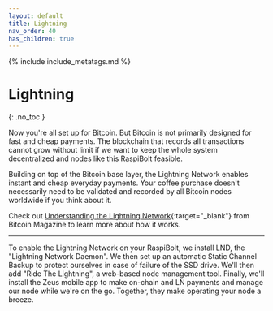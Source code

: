 ```yaml
---
layout: default
title: Lightning
nav_order: 40
has_children: true
---
```

<!-- markdownlint-disable MD014 MD022 MD025 MD040 -->
{% include include_metatags.md %}

# Lightning
{: .no_toc }

Now you're all set up for Bitcoin.
But Bitcoin is not primarily designed for fast and cheap payments.
The blockchain that records all transactions cannot grow without limit if we want to keep the whole system decentralized and nodes like this RaspiBolt feasible.

Building on top of the Bitcoin base layer, the Lightning Network enables instant and cheap everyday payments.
Your coffee purchase doesn't necessarily need to be validated and recorded by all Bitcoin nodes worldwide if you think about it.

Check out [Understanding the Lightning Network](https://bitcoinmagazine.com/technical/understanding-the-lightning-network-part-building-a-bidirectional-payment-channel-1464710791){:target="_blank"} from Bitcoin Magazine to learn more about how it works.

---

To enable the Lightning Network on your RaspiBolt, we install LND, the "Lightning Network Daemon".
We then set up an automatic Static Channel Backup to protect ourselves in case of failure of the SSD drive.
We'll then add "Ride The Lightning", a web-based node management tool.
Finally, we'll install the Zeus mobile app to make on-chain and LN payments and manage our node while we're on the go.
Together, they make operating your node a breeze.
